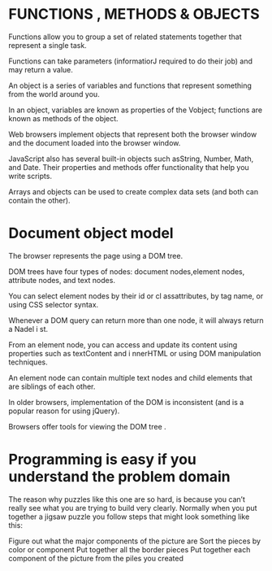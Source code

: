 # FUNCTIONS , METHODS & OBJECTS
Functions allow you to group a set of related statements together that represent a single task.

Functions can take parameters (informatiorJ required to do their job) and may return a value.

An object is a series of variables and functions that represent something from the world around you.

In an object, variables are known as properties of the Vobject; functions are known as methods of the object.

Web browsers implement objects that represent both the browser window and the document loaded into the browser window.

JavaScript also has several built-in objects such asString, Number, Math, and Date. Their properties and methods offer functionality that help you write scripts.

Arrays and objects can be used to create complex data sets (and both can contain the other).

# Document object model
The browser represents the page using a DOM tree.

DOM trees have four types of nodes: document nodes,element nodes, attribute nodes, and text nodes.

You can select element nodes by their id or cl assattributes, by tag name, or using CSS selector syntax.

Whenever a DOM query can return more than one node, it will always return a Nadel i st.

From an element node, you can access and update its content using properties such as textContent and i nnerHTML or using DOM manipulation techniques.

An element node can contain multiple text nodes and child elements that are siblings of each other.

In older browsers, implementation of the DOM is inconsistent (and is a popular reason for using jQuery).

Browsers offer tools for viewing the DOM tree .

# Programming is easy if you understand the problem domain

The reason why puzzles like this one are so hard, is because you can’t really see what you are trying to build very clearly. Normally when you put together a jigsaw puzzle you follow steps that might look something like this:

Figure out what the major components of the picture are
Sort the pieces by color or component
Put together all the border pieces
Put together each component of the picture from the piles you created

